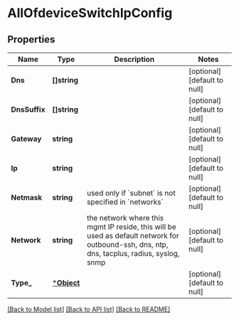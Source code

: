 # AllOfdeviceSwitchIpConfig

## Properties
Name | Type | Description | Notes
------------ | ------------- | ------------- | -------------
**Dns** | **[]string** |  | [optional] [default to null]
**DnsSuffix** | **[]string** |  | [optional] [default to null]
**Gateway** | **string** |  | [optional] [default to null]
**Ip** | **string** |  | [optional] [default to null]
**Netmask** | **string** | used only if &#x60;subnet&#x60; is not specified in &#x60;networks&#x60; | [optional] [default to null]
**Network** | **string** | the network where this mgmt IP reside, this will be used as default network for outbound-ssh, dns, ntp, dns, tacplus, radius, syslog, snmp | [optional] [default to null]
**Type_** | [***Object**](.md) |  | [optional] [default to null]

[[Back to Model list]](../README.md#documentation-for-models) [[Back to API list]](../README.md#documentation-for-api-endpoints) [[Back to README]](../README.md)

